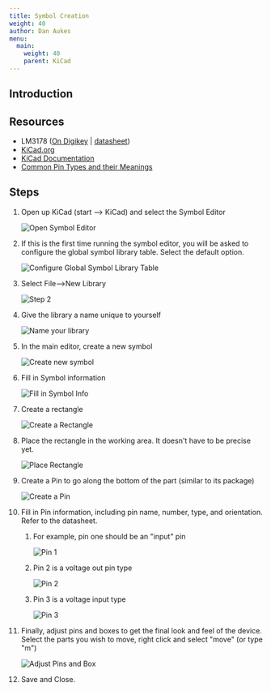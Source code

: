 ```yaml
---
title: Symbol Creation
weight: 40
author: Dan Aukes
menu:
  main:
    weight: 40
    parent: KiCad
---
```


## Introduction

## Resources

* LM3178 ([On Digikey](https://www.digikey.com/en/products/detail/stmicroelectronics/LM317BT/5308099) | [datasheet](https://www.st.com/content/ccc/resource/technical/document/datasheet/group1/a0/db/e6/9b/6f/9c/45/7b/CD00000455/files/CD00000455.pdf/jcr:content/translations/en.CD00000455.pdf))
* [KiCad.org](https://www.kicad.org/)
* [KiCad Documentation](https://docs.kicad.org/)
* [Common Pin Types and their Meanings](/kicad-common-pin-types)

## Steps



1. Open up KiCad (start --> KiCad) and select the Symbol Editor

    ![Open Symbol Editor](VirtualBox_Windows_10_2_29_07_2022_08_18_23.png)

1. If this is the first time running the symbol editor, you will be asked to configure the global symbol library table.  Select the default option.

    ![Configure Global Symbol Library Table](VirtualBox_Windows_10_2_29_07_2022_08_18_28.png)

1. Select File-->New Library

    ![Step 2](VirtualBox_Windows_10_2_29_07_2022_08_19_03.png)

1. Give the library a name unique to yourself

    ![Name your library](Untitled.png)
    
1. In the main editor, create a new symbol

    ![Create new symbol](VirtualBox_Windows_10_2_29_07_2022_08_19_29.png)

1. Fill in Symbol information

    ![Fill in Symbol Info](VirtualBox_Windows_10_2_29_07_2022_08_24_29.png)

1. Create a rectangle
    
    ![Create a Rectangle](VirtualBox_Windows_10_2_29_07_2022_08_24_47.png)
    
1. Place the rectangle in the working area.  It doesn't have to be precise yet.

    ![Place Rectangle](VirtualBox_Windows_10_2_29_07_2022_08_26_38.png)

1. Create a Pin to go along the bottom of the part (similar to its package)

    ![Create a Pin](VirtualBox_Windows_10_2_29_07_2022_08_26_48.png)

1. Fill in Pin information, including pin name, number, type, and orientation.  Refer to the datasheet.

  
    1. For example, pin one should be an "input" pin
    
        ![Pin 1](VirtualBox_Windows_10_2_29_07_2022_13_37_51.png)
    
    1. Pin 2 is a voltage out pin type
    
        ![Pin 2](VirtualBox_Windows_10_2_29_07_2022_13_37_59.png)
    
    1. Pin 3 is a voltage input type
    
        ![Pin 3](VirtualBox_Windows_10_2_29_07_2022_13_38_03.png)

1. Finally, adjust pins and boxes to get the final look and feel of the device.  Select the parts you wish to move, right click and select "move" (or type "m") 


    ![Adjust Pins and Box ](VirtualBox_Windows_10_2_29_07_2022_14_21_15.png)
    
1. Save and Close.

![]()

![]()

![]()